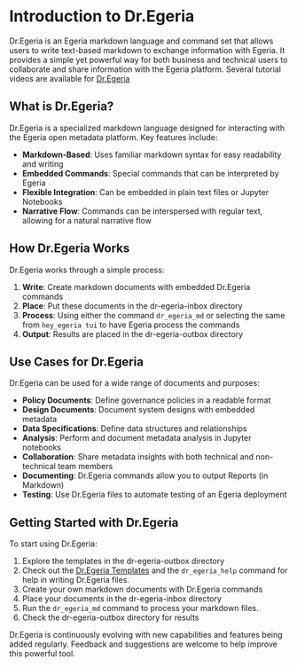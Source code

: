 # Introduction to Dr.Egeria

Dr.Egeria is an Egeria markdown language and command set that allows users to write text-based markdown to exchange information with Egeria. It provides a simple yet powerful way for both business and technical users to collaborate and share information with the Egeria platform.
Several tutorial videos are available for [Dr.Egeria](https://youtu.be/s-lITSDRG8U?si=4aO0QAFAiBp5eQkd)

## What is Dr.Egeria?

Dr.Egeria is a specialized markdown language designed for interacting with the Egeria open metadata platform. Key features include:

- **Markdown-Based**: Uses familiar markdown syntax for easy readability and writing
- **Embedded Commands**: Special commands that can be interpreted by Egeria
- **Flexible Integration**: Can be embedded in plain text files or Jupyter Notebooks
- **Narrative Flow**: Commands can be interspersed with regular text, allowing for a natural narrative flow

## How Dr.Egeria Works

Dr.Egeria works through a simple process:

1. **Write**: Create markdown documents with embedded Dr.Egeria commands
2. **Place**: Put these documents in the dr-egeria-inbox directory
3. **Process**: Using either the command `dr_egeria_md` or selecting the same from `hey_egeria tui` to have Egeria process the commands
4. **Output**: Results are placed in the dr-egeria-outbox directory

## Use Cases for Dr.Egeria

Dr.Egeria can be used for a wide range of documents and purposes:

- **Policy Documents**: Define governance policies in a readable format
- **Design Documents**: Document system designs with embedded metadata
- **Data Specifications**: Define data structures and relationships
- **Analysis**: Perform and document metadata analysis in Jupyter notebooks
- **Collaboration**: Share metadata insights with both technical and non-technical team members
- **Documenting**: Dr.Egeria commands allow you to output Reports (in Markdown)
- **Testing**: Use Dr.Egeria files to automate testing of an Egeria deployment

## Getting Started with Dr.Egeria

To start using Dr.Egeria:

1. Explore the templates in the dr-egeria-outbox directory
2. Check out the [Dr.Egeria Templates](/Dr-Egeria-Samples/Dr.Egeria%20Templates.md) and the `dr_egeria_help` command for help in writing Dr.Egeria files.
3. Create your own markdown documents with Dr.Egeria commands
4. Place your documents in the dr-egeria-inbox directory
5. Run the `dr_egeria_md` command to process your markdown files. 
6. Check the dr-egeria-outbox directory for results

Dr.Egeria is continuously evolving with new capabilities and features being added regularly. Feedback and suggestions are welcome to help improve this powerful tool.
